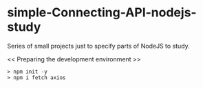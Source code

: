 # simple-Connecting-API-nodejs-study

Series of small projects just to specify parts of NodeJS to study.

<< Preparing the development environment >>

    > npm init -y
    > npm i fetch axios

